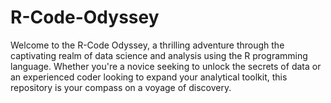 # R-Code-Odyssey
Welcome to the R-Code Odyssey, a thrilling adventure through the captivating realm of data science and analysis using the R programming language. Whether you're a novice seeking to unlock the secrets of data or an experienced coder looking to expand your analytical toolkit, this repository is your compass on a voyage of discovery.
